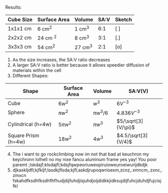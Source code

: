 Results:

| Cube Size | Surface Area | Volume    | SA:V | Sketch |
| --------- | ------------ | --------- | ---- | ------ |
| 1x1x1 cm  | 6 cm$^2$     | 1 cm$^3$  | 6:1  | \[ \]  |
| 2x2x2 cm  | 24 cm $^2$   | 8 cm$^3$  | 3:1  | \[.\]  |
| 3x3x3 cm  | 54 cm$^2$    | 27 cm$^3$ | 2:1  | \[o\]  |

1. As the size increases, the SA:V ratio decreases
2. A larger SA:V ratio is better because it allows speedier diffusion of materials within the cell
3. Different Shapes:

| Shape               | Surface Area | Volume      | SA:V(V)                |
| ------------------- | ------------ | ----------- | ---------------------- |
| Cube                | $6w^2$       | $w^3$       | $6V^{-3}$              |
| Sphere              | $\pi w^2$    | $\pi w^3/6$ | $4.836V^{-3}$ |
| Cylindrical (h=4w)  | $5\pi w^2$   | $\pi w^3$   | $5/\sqrt[3]{V/\pi}$    |
| Square Prism (h=4w) | $18w^2$      | $4w^3$      | $4.5/\sqrt[3]{V/4}$    |

4. The  i want to go rockclimbing now  im not that bad at keuchron my keychronn lolhell no my nixe fancu aluminum frame yes yay! You poor paremt ;lskdajf;klsdajfl;kdsjfqwpeoriuweopiruioweuroeiwurijdkdjk
5. djkaskljdfl;kjfkljf;lasdkjflsda;kjfl;askdjrupoqwrioexm,zcnz,.xmncm,.zxnc,.zmxcn fskahdfksdhfksdhfhfhudjdijfuhdjisjuhdjoijdidkkjidksujdijfuhcjduhdjfujcisjfkl 